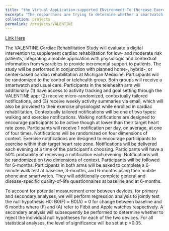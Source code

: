 ```yaml
---
title: "the Virtual AppLication-supported ENvironment To INcrease Exercise (VALENTINE) Study"
excerpt: "The researchers are trying to determine whether a smartwatch and a mobile application, which together deliver activity and goal setting notifications, can increase activity levels for patients enrolled in cardiac rehabilitation."
collection: projects
permalink: /projects/VALENTINE
---
```


[Link Here](https://clinicaltrials.gov/ct2/show/NCT04587882)

The VALENTINE Cardiac Rehabilitation Study will evaluate a digital intervention to supplement cardiac rehabilitation for low- and moderate risk patients, integrating a mobile application with physiologic and contextual information from wearables to provide incremental support to patients. The study will be performed in conjunction with planned home-, hybrid-, or center-based cardiac rehabilitation at Michigan Medicine. Participants will be randomized to the control or telehealth group. Both groups will receive a smartwatch and usual care. Participants in the telehealth arm will additionally (1) have access to activity tracking and goal setting through the VALENTINE app; (2) receive micro-randomized, contextually tailored notifications, and (3) receive weekly activity summaries via email, which will also be provided to their exercise physiologist while enrolled in cardiac rehabilitation. Contextually tailored notifications will be one of two types: walking and exercise notifications. Walking notifications are designed to encourage participants to be active though at lower than their target heart rate zone. Participants will receive 1 notification per day, on average, at one of four times. Notifications will be randomized on four dimensions of context. Exercise notifications are designed to encourage participants to exercise within their target heart rate zone. Notifications will be delivered each evening at a time of the participant's choosing. Participants will have a 50% probability of receiving a notification each evening. Notifications will be randomized on two dimensions of context. Participants will be followed for 6-months. Participants in both arms will be asked to complete a 6-minute walk test at baseline, 3-months, and 6-months using their mobile phone and smartwatch. They will additionally complete general and disease-specific quality-of-life questionnaires at baseline and at 6-months.

To account for potential measurement error between devices, for primary and secondary analyses, we will perform regression analysis to jointly test the null hypothesis H0: B0(F) = B0(A) = 0 for change between baseline and 6 months where (F) and (A) refer to Fitbit and Apple watches respectively. A secondary analysis will subsequently be performed to determine whether to reject the individual null hypotheses for each of the two devices. For all statistical analyses, the level of significance will be set at p <0.05.

